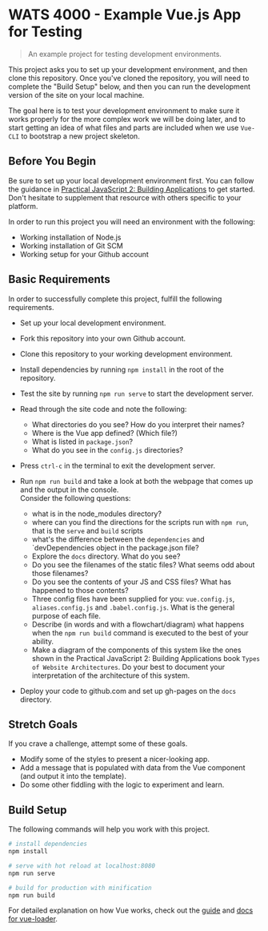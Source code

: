 # WATS 4000 - Example Vue.js App for Testing

> An example project for testing development environments.

This project asks you to set up your development environment, and then clone
this repository. Once you've cloned the repository, you will need to complete
the "Build Setup" below, and then you can run the development version of the
site on your local machine.

The goal here is to test your development environment to make sure it works
properly for the more complex work we will be doing later, and to start getting
an idea of what files and parts are included when we use `Vue-CLI` to
bootstrap a new project skeleton.

## Before You Begin

Be sure to set up your local development environment first. You can follow the
guidance in [Practical JavaScript 2: Building Applications](https://suwebdev.github.io/WATS-4000-gitbook/setting-up-workspace/) to get
started. Don't hesitate to supplement that resource with others specific to your
platform.

In order to run this project you will need an environment with the following:

* Working installation of Node.js
* Working installation of Git SCM
* Working setup for your Github account

## Basic Requirements
In order to successfully complete this project, fulfill the following
requirements.

* Set up your local development environment.
* Fork this repository into your own Github account.
* Clone this repository to your working development environment.
* Install dependencies by running `npm install` in the root of the repository.
* Test the site by running `npm run serve` to start the development server.
* Read through the site code and note the following:
    * What directories do you see? How do you interpret their names?
    * Where is the Vue app defined? (Which file?)
    * What is listed in `package.json`?
    * What do you see in the `config.js` directories?
* Press `ctrl-c` in the terminal to exit the development server.
* Run `npm run build` and take a look at both the webpage that comes up and the output in the console.  
Consider the following questions:
    * what is in the node_modules directory?
    * where can you find the directions for the scripts run with `npm run`, that is the `serve` and `build` scripts  
    * what's the difference between the `dependencies` and `devDependencies object in the package.json file?
    * Explore the `docs` directory. What do you see?
    * Do you see the filenames of the static files? What seems odd about those filenames?
    * Do you see the contents of your JS and CSS files? What has happened to those contents?
    * Three config files have been supplied for you: `vue.config.js`, `aliases.config.js` and `.babel.config.js`. What is the general purpose of each file.  
    * Describe (in words and with a flowchart/diagram) what happens when the `npm run build` command is executed to the best of your ability.  
    * Make a diagram of the components of this system like the ones shown in the Practical JavaScript 2: Building Applications book `Types of Website Architectures`. Do your best to document your interpretation of the architecture of this system.
    
* Deploy your code to github.com and set up gh-pages on the `docs` directory.



## Stretch Goals
If you crave a challenge, attempt some of these goals.

* Modify some of the styles to present a nicer-looking app.
* Add a message that is populated with data from the Vue component (and output it into the template).
* Do some other fiddling with the logic to experiment and learn.

## Build Setup
The following commands will help you work with this project.

``` bash
# install dependencies
npm install

# serve with hot reload at localhost:8080
npm run serve

# build for production with minification
npm run build

```

For detailed explanation on how Vue works, check out the [guide](https://cli.vuejs.org/guide/) and [docs for vue-loader](https://cli.vuejs.org/config/#css-loaderoptions).
